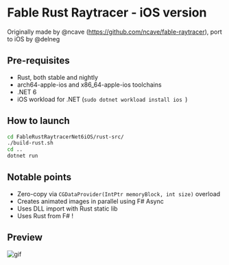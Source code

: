 # Fable Rust Raytracer - iOS version

Originally made by @ncave (https://github.com/ncave/fable-raytracer), port to iOS by @delneg



## Pre-requisites

* Rust, both stable and nightly
* arch64-apple-ios and x86_64-apple-ios toolchains
* .NET 6
* iOS workload for .NET (`sudo dotnet workload install ios `)

## How to launch

```bash
cd FableRustRaytracerNet6iOS/rust-src/
./build-rust.sh 
cd ..
dotnet run
```


## Notable points

* Zero-copy via `CGDataProvider(IntPtr memoryBlock, int size)` overload
* Creates animated images in parallel using F# Async
* Uses DLL import with Rust static lib
* Uses Rust from F# !

## Preview
![gif](https://github.com/delneg/fable-raytracer-ios-net6/blob/master/assets/raytracer_ios.gif?raw=true)